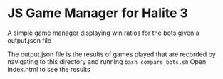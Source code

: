 # JS Game Manager for Halite 3

A simple game manager displaying win ratios for the bots given a output.json file

The output.json file is the results of games played that are recorded by navigating to this directory and running 
``` bash compare_bots.sh ```
Open index.html to see the results